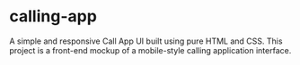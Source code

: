 # calling-app
A simple and responsive Call App UI built using pure HTML and CSS. This project is a front-end mockup of a mobile-style calling application interface.
